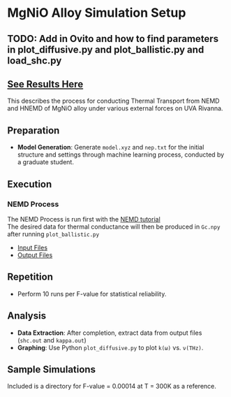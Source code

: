 # MgNiO Alloy Simulation Setup

## TODO: Add in Ovito and how to find parameters in plot_diffusive.py and plot_ballistic.py and load_shc.py

## [See Results Here](../)

This describes the process for conducting Thermal Transport from NEMD and HNEMD of MgNiO alloy under various external forces on UVA Rivanna. 

## Preparation

- **Model Generation**: Generate `model.xyz` and `nep.txt` for the initial structure and settings through machine learning process, conducted by a graduate student.

## Execution 

### NEMD Process
The NEMD Process is run first with the [NEMD tutorial](https://gpumd.org/tutorials/thermal_transport_nemd.html)  
The desired data for thermal conductance will then be produced in `Gc.npy` after running `plot_ballistic.py`

- [Input Files](https://gpumd.org/gpumd/input_files/)
- [Output Files](https://gpumd.org/gpumd/output_files/)

## Repetition

- Perform 10 runs per F-value for statistical reliability.

## Analysis

- **Data Extraction**: After completion, extract data from output files (`shc.out` and `kappa.out`)
- **Graphing**: Use Python `plot_diffusive.py` to plot `k(ω)` vs. `ν(THz)`.

## Sample Simulations

Included is a directory for F-value = 0.00014 at T = 300K as a reference.

